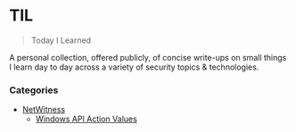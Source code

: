 # TIL

> Today I Learned

A personal collection, offered publicly, of concise write-ups on small things I learn day to day across a
variety of security topics & technologies.

### Categories

* [NetWitness](https://github.com/BytesInFlight/til/tree/main/NetWitness)
	* [Windows API Action Values](https://github.com/BytesInFlight/til/blob/main/NetWitness/windowsapi_mappings.md)


